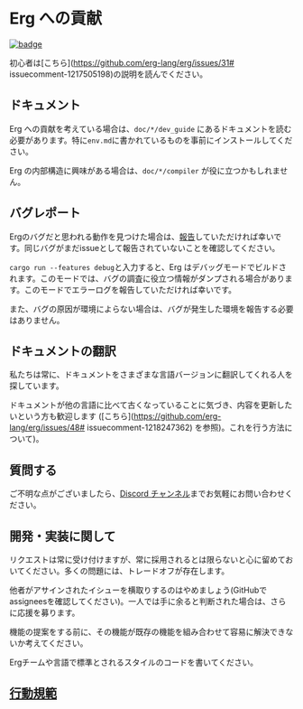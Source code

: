 # Erg への貢献

[![badge](https://img.shields.io/endpoint.svg?url=https%3A%2F%2Fgezf7g7pd5.execute-api.ap-northeast-1.amazonaws.com%2Fdefault%2Fsource_up_to_date%3Fowner%3Derg-lang%26repos%3Derg%26ref%3Dmain%26path%3DCONTRIBUTING.md%26commit_hash%3D00350f64a40b12f763a605bc16748d09379ab182)
](https://gezf7g7pd5.execute-api.ap-northeast-1.amazonaws.com/default/source_up_to_date?owner=erg-lang&repos=erg&ref=main&path=CONTRIBUTING.md&commit_hash=00350f64a40b12f763a605bc16748d09379ab182)

初心者は[こちら](https://github.com/erg-lang/erg/issues/31# issuecomment-1217505198)の説明を読んでください。

## ドキュメント

Erg への貢献を考えている場合は、`doc/*/dev_guide` にあるドキュメントを読む必要があります。特に`env.md`に書かれているものを事前にインストールしてください。

Erg の内部構造に興味がある場合は、`doc/*/compiler` が役に立つかもしれません。

## バグレポート

Ergのバグだと思われる動作を見つけた場合は、[報告](https://github.com/erg-lang/erg/issues/new/choose)していただければ幸いです。同じバグがまだissueとして報告されていないことを確認してください。

`cargo run --features debug`と入力すると、Erg はデバッグモードでビルドされます。このモードでは、バグの調査に役立つ情報がダンプされる場合があります。このモードでエラーログを報告していただければ幸いです。

また、バグの原因が環境によらない場合は、バグが発生した環境を報告する必要はありません。

## ドキュメントの翻訳

私たちは常に、ドキュメントをさまざまな言語バージョンに翻訳してくれる人を探しています。

ドキュメントが他の言語に比べて古くなっていることに気づき、内容を更新したいという方も歓迎します ([こちら](https://github.com/erg-lang/erg/issues/48# issuecomment-1218247362) を参照)。これを行う方法について)。

## 質問する

ご不明な点がございましたら、[Discord チャンネル](https://discord.gg/zfAAUbgGr4)までお気軽にお問い合わせください。

## 開発・実装に関して

リクエストは常に受け付けますが、常に採用されるとは限らないと心に留めておいてください。多くの問題には、トレードオフが存在します。

他者がアサインされたイシューを横取りするのはやめましょう(GitHubでassigneesを確認してください)。一人では手に余ると判断された場合は、さらに応援を募ります。

機能の提案をする前に、その機能が既存の機能を組み合わせて容易に解決できないか考えてください。

Ergチームや言語で標準とされるスタイルのコードを書いてください。

## [行動規範](./../CODE_OF_CONDUCT/CODE_OF_CONDUCT_JA.md)
